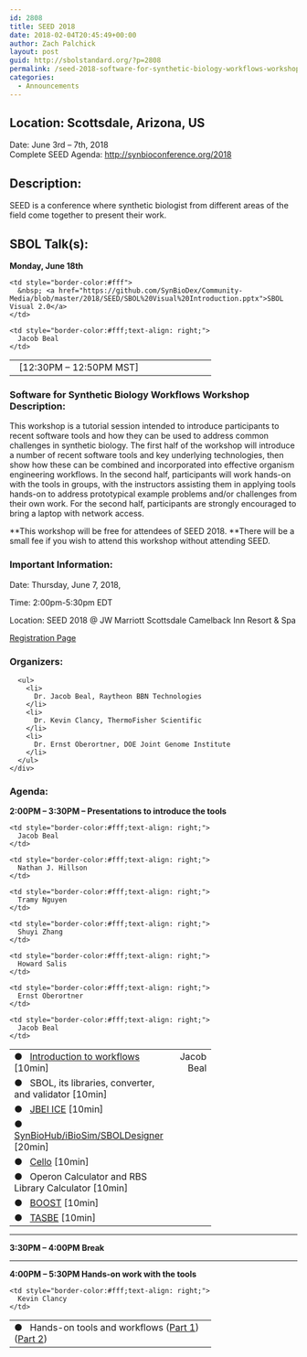 ```yaml
---
id: 2808
title: SEED 2018
date: 2018-02-04T20:45:49+00:00
author: Zach Palchick
layout: post
guid: http://sbolstandard.org/?p=2808
permalink: /seed-2018-software-for-synthetic-biology-workflows-workshop/
categories:
  - Announcements
---
```

## Location: Scottsdale, Arizona, US  
Date: June 3rd &#8211; 7th, 2018  
Complete SEED Agenda: <http://synbioconference.org/2018>  


## Description:

SEED is a conference where synthetic biologist from different areas of the field come together to present their work. 

## SBOL Talk(s):

**Monday, June 18th**

<table style="width:70%;border-color:#fff;margin-bottom:0px">
  <tr>
    <td style="border-color:#fff; width:25%;">
      &nbsp; [12:30PM &#8211; 12:50PM MST]
    </td>
    
    <td style="border-color:#fff">
      &nbsp; <a href="https://github.com/SynBioDex/Community-Media/blob/master/2018/SEED/SBOL%20Visual%20Introduction.pptx">SBOL Visual 2.0</a>
    </td>
    
    <td style="border-color:#fff;text-align: right;">
      Jacob Beal
    </td>
  </tr>
</table>

### Software for Synthetic Biology Workflows Workshop Description:

This workshop is a tutorial session intended to introduce participants to recent software tools and how they can be used to address common challenges in synthetic biology. The first half of the workshop will introduce a number of recent software tools and key underlying technologies, then show how these can be combined and incorporated into effective organism engineering workflows. In the second half, participants will work hands-on with the tools in groups, with the instructors assisting them in applying tools hands-on to address prototypical example problems and/or challenges from their own work. For the second half, participants are strongly encouraged to bring a laptop with network access.

**This workshop will be free for attendees of SEED 2018. **There will be a small fee if you wish to attend this workshop without attending SEED.

### Important Information:

Date: Thursday, June 7, 2018,

Time: 2:00pm-5:30pm EDT

Location: SEED 2018 @ JW Marriott Scottsdale Camelback Inn Resort & Spa

[Registration Page](http://synbioconference.org/2018/events/software-synthetic-biology-workflows-workshop)

<div class="field field-name-body field-type-text-with-summary field-label-hidden">
  <div class="field-items">
    <div class="field-item even">
      <h3>
        Organizers:
      </h3>
      
      <ul>
        <li>
          Dr. Jacob Beal, Raytheon BBN Technologies
        </li>
        <li>
          Dr. Kevin Clancy, ThermoFisher Scientific
        </li>
        <li>
          Dr. Ernst Oberortner, DOE Joint Genome Institute
        </li>
      </ul>
    </div>
  </div>
</div>

### Agenda:

**2:00PM &#8211; 3:30PM &#8211; Presentations to introduce the tools**

<table style="width:70%;border-color:#fff;margin-bottom:0px">
  <td style="border-color:#fff">
    &#9679; &nbsp; <a href="https://github.com/SynBioDex/Community-Media/blob/master/2018/SEED/Workshop-Introduction.pptx">Introduction to workflows</a> [10min]
  </td>
  
  <td style="border-color:#fff;text-align: right;">
    Jacob Beal
  </td></tr> 
  
  <tr>
    <td style="border-color:#fff">
      &#9679; &nbsp; SBOL, its libraries, converter, and validator [10min]
    </td>
    
    <td style="border-color:#fff;text-align: right;">
      Jacob Beal
    </td>
  </tr>
  
  <tr>
    <td style="border-color:#fff">
      &#9679; &nbsp; <a href="https://github.com/SynBioDex/Community-Media/blob/master/2018/SEED/02-JBEI-ICE.pptx">JBEI ICE</a> [10min]
    </td>
    
    <td style="border-color:#fff;text-align: right;">
      Nathan J. Hillson
    </td>
  </tr>
  
  <tr>
    <td style="border-color:#fff">
      &#9679; &nbsp; <a href="https://github.com/SynBioDex/Community-Media/blob/master/2018/SEED/03-SynBioHub_SBOLDesigner_iBioSim.pdf">SynBioHub/iBioSim/SBOLDesigner</a> [20min]
    </td>
    
    <td style="border-color:#fff;text-align: right;">
      Tramy Nguyen
    </td>
  </tr>
  
  <tr>
    <td style="border-color:#fff">
      &#9679; &nbsp; <a href="https://github.com/SynBioDex/Community-Media/blob/master/2018/SEED/04-Cello.pptx">Cello</a> [10min]
    </td>
    
    <td style="border-color:#fff;text-align: right;">
      Shuyi Zhang
    </td>
  </tr>
  
  <tr>
    <td style="border-color:#fff">
      &#9679; &nbsp; Operon Calculator and RBS Library Calculator [10min]
    </td>
    
    <td style="border-color:#fff;text-align: right;">
      Howard Salis
    </td>
  </tr>
  
  <tr>
    <td style="border-color:#fff">
      &#9679; &nbsp; <a href="https://github.com/SynBioDex/Community-Media/blob/master/2018/SEED/06-BOOST.pptx">BOOST</a> [10min]
    </td>
    
    <td style="border-color:#fff;text-align: right;">
      Ernst Oberortner
    </td>
  </tr>
  
  <tr>
    <td style="border-color:#fff">
      &#9679; &nbsp; <a href="https://github.com/SynBioDex/Community-Media/blob/master/2018/SEED/Test-TASBE-Flow-Analytics.pptx">TASBE</a> [10min]
    </td>
    
    <td style="border-color:#fff;text-align: right;">
      Jacob Beal
    </td>
  </tr>
</table>

****

**3:30PM &#8211; 4:00PM Break**  
****  
**4:00PM &#8211; 5:30PM Hands-on work with the tools**

<table style="width:70%;border-color:#fff;margin-bottom:0px">
  <tr>
    <td style="border-color:#fff">
      &#9679; &nbsp; Hands-on tools and workflows (<a href="https://github.com/SynBioDex/Community-Media/blob/master/2018/SEED/SEED_2018_Presentation_Part1.pptx">Part 1</a>)(<a href="https://github.com/SynBioDex/Community-Media/blob/master/2018/SEED/SEED_2018_Presentation_Part2.pptx">Part 2</a>)
    </td>
    
    <td style="border-color:#fff;text-align: right;">
      Kevin Clancy
    </td>
  </tr>
</table>